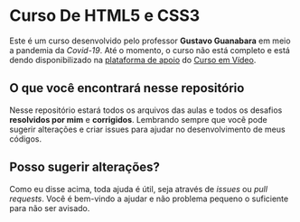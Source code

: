 # Curso De HTML5 e CSS3

Este é um curso desenvolvido pelo professor **Gustavo Guanabara** em meio a pandemia da *Covid-19*. Até o momento, o curso não está completo e está dendo disponibilizado na [plataforma de apoio](https://apoie.me/cursoemvideo) do [Curso em Vídeo](https://youtube.com/cursoemvideo).

## O que você encontrará nesse repositório

Nesse repositório estará todos os arquivos das aulas e todos os desafios **resolvidos por mim** e **corrigidos**. Lembrando sempre que você pode sugerir alterações e criar issues para ajudar no desenvolvimento de meus códigos.

## Posso sugerir alterações?

Como eu disse acima, toda ajuda é útil, seja através de *issues* ou *pull requests*. Você é bem-vindo a ajudar e não problema pequeno o suficiente para não ser avisado.
